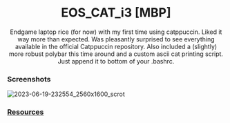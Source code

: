 <p align="center">
	<h1 align="center">EOS_CAT_i3 [MBP]</h1>
</p>
<p align = "center">Endgame laptop rice (for now) with my first time using catppuccin. Liked it way more than expected. Was pleasantly surprised to see everything available in the official Catppuccin repository. Also included a (slightly) more robust polybar this time around and a custom ascii cat printing script. Just append it to bottom of your .bashrc.</p>

### Screenshots
![2023-06-19-232554_2560x1600_scrot](https://github.com/MujtabaAsim/dots/assets/62666332/9b5afc86-7d08-4bba-a975-69d4e34cb759)



### [Resources](https://github.com/catppuccin/catppuccin)
